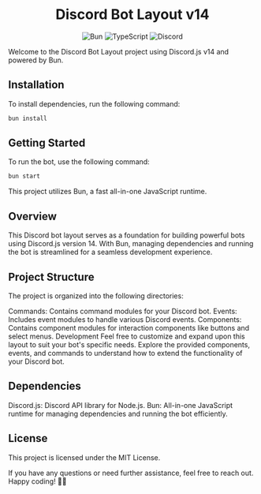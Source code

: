 <div align="center">

# Discord Bot Layout v14
![Bun](https://img.shields.io/badge/Bun-%23000000.svg?style=for-the-badge&logo=bun&logoColor=white)
![TypeScript](https://img.shields.io/badge/typescript-%23007ACC.svg?style=for-the-badge&logo=typescript&logoColor=white)
![Discord](https://img.shields.io/badge/Discord-%235865F2.svg?style=for-the-badge&logo=discord&logoColor=white)
</div>


Welcome to the Discord Bot Layout project using Discord.js v14 and powered by Bun.

## Installation

To install dependencies, run the following command:

```bash
bun install
```

## Getting Started
To run the bot, use the following command:
```bash
bun start
```

This project utilizes Bun, a fast all-in-one JavaScript runtime.

## Overview
This Discord bot layout serves as a foundation for building powerful bots using Discord.js version 14. With Bun, managing dependencies and running the bot is streamlined for a seamless development experience.

## Project Structure
The project is organized into the following directories:

Commands: Contains command modules for your Discord bot.
Events: Includes event modules to handle various Discord events.
Components: Contains component modules for interaction components like buttons and select menus.
Development
Feel free to customize and expand upon this layout to suit your bot's specific needs. Explore the provided components, events, and commands to understand how to extend the functionality of your Discord bot.

## Dependencies
Discord.js: Discord API library for Node.js.
Bun: All-in-one JavaScript runtime for managing dependencies and running the bot efficiently.
## License
This project is licensed under the MIT License.

If you have any questions or need further assistance, feel free to reach out. Happy coding! 🤖🚀